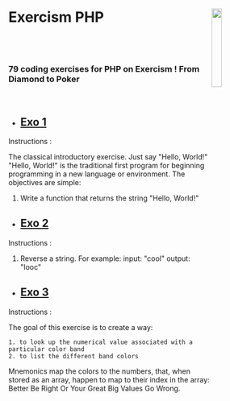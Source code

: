 # Exercism PHP <img style="width:20%" align='right' src="https://media.giphy.com/media/v1.Y2lkPTc5MGI3NjExOGJjNzhlZWI5YTA0MTE0NGYzNDQ3ZTk4ZDhkYTQ1ZTM5N2Q4NmQzNSZjdD1n/du3J3cXyzhj75IOgvA/giphy.gif" />&nbsp;&nbsp;

<br><br>

### 79 coding exercises for PHP on Exercism ! From Diamond to Poker

<br>

- ## [Exo 1](https://github.com/Leagian/exercism-php/blob/main/helloWorld.php)

Instructions :

The classical introductory exercise. Just say "Hello, World!"
"Hello, World!" is the traditional first program for beginning programming in a new language or environment.
The objectives are simple: 
    
   1. Write a function that returns the string "Hello, World!"

- ## [Exo 2](https://github.com/Leagian/exercism-php/blob/main/reverseString.php)

Instructions :

  1. Reverse a string. For example: input: "cool" output: "looc"
  
- ## [Exo 3](https://github.com/Leagian/exercism-php/blob/main/resistors.php)
   
Instructions :

The goal of this exercise is to create a way:

    1. to look up the numerical value associated with a particular color band
    2. to list the different band colors
Mnemonics map the colors to the numbers, that, when stored as an array, happen to map to their index in the array: Better Be Right Or Your Great Big Values Go Wrong.
